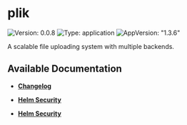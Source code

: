 # plik

![Version: 0.0.8](https://img.shields.io/badge/Version-0.0.8-informational?style=flat-square) ![Type: application](https://img.shields.io/badge/Type-application-informational?style=flat-square) ![AppVersion: "1.3.6"](https://img.shields.io/badge/AppVersion-"1.3.6"-informational?style=flat-square)

A scalable file uploading system with multiple backends.

## Available Documentation

- [**Changelog**](CHANGELOG)

- [**Helm Security**](container-security)

- [**Helm Security**](helm-security)


